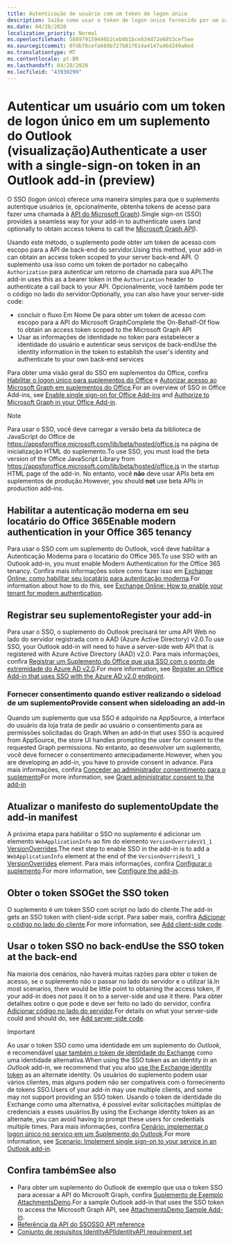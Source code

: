```yaml
---
title: Autenticação de usuário com um token de logon único
description: Saiba como usar o token de logon único fornecido por um suplemento do Outlook para implementar o SSO com o serviço.
ms.date: 04/28/2020
localization_priority: Normal
ms.openlocfilehash: 588979159446b2ceb0b1bce834d72e6853cef5ee
ms.sourcegitcommit: 0fdb78cefa669b727b817614a4147a46d249a0ed
ms.translationtype: MT
ms.contentlocale: pt-BR
ms.lasthandoff: 04/28/2020
ms.locfileid: "43930299"
---
```

# <a name="authenticate-a-user-with-a-single-sign-on-token-in-an-outlook-add-in-preview"></a><span data-ttu-id="5ac04-103">Autenticar um usuário com um token de logon único em um suplemento do Outlook (visualização)</span><span class="sxs-lookup"><span data-stu-id="5ac04-103">Authenticate a user with a single-sign-on token in an Outlook add-in (preview)</span></span>

<span data-ttu-id="5ac04-104">O SSO (logon único) oferece uma maneira simples para que o suplemento autentique usuários (e, opcionalmente, obtenha tokens de acesso para fazer uma chamada à [API do Microsoft Graph](/graph/overview)).</span><span class="sxs-lookup"><span data-stu-id="5ac04-104">Single sign-on (SSO) provides a seamless way for your add-in to authenticate users (and optionally to obtain access tokens to call the [Microsoft Graph API](/graph/overview)).</span></span>

<span data-ttu-id="5ac04-105">Usando este método, o suplemento pode obter um token de acesso com escopo para a API de back-end do servidor.</span><span class="sxs-lookup"><span data-stu-id="5ac04-105">Using this method, your add-in can obtain an access token scoped to your server back-end API.</span></span> <span data-ttu-id="5ac04-106">O suplemento usa isso como um token de portador no cabeçalho `Authorization` para autenticar um retorno de chamada para sua API.</span><span class="sxs-lookup"><span data-stu-id="5ac04-106">The add-in uses this as a bearer token in the `Authorization` header to authenticate a call back to your API.</span></span> <span data-ttu-id="5ac04-107">Opcionalmente, você também pode ter o código no lado do servidor:</span><span class="sxs-lookup"><span data-stu-id="5ac04-107">Optionally, you can also have your server-side code:</span></span>

- <span data-ttu-id="5ac04-108">concluir o fluxo Em Nome De para obter um token de acesso com escopo para a API do Microsoft Graph</span><span class="sxs-lookup"><span data-stu-id="5ac04-108">Complete the On-Behalf-Of flow to obtain an access token scoped to the Microsoft Graph API</span></span>
- <span data-ttu-id="5ac04-109">Usar as informações de identidade no token para estabelecer a identidade do usuário e autenticar seus serviços de back-end</span><span class="sxs-lookup"><span data-stu-id="5ac04-109">Use the identity information in the token to establish the user's identity and authenticate to your own back-end services</span></span>

<span data-ttu-id="5ac04-110">Para obter uma visão geral do SSO em suplementos do Office, confira [Habilitar o logon único para suplementos do Office](../develop/sso-in-office-add-ins.md) e [Autorizar acesso ao Microsoft Graph em suplementos do Office](../develop/authorize-to-microsoft-graph.md).</span><span class="sxs-lookup"><span data-stu-id="5ac04-110">For an overview of SSO in Office Add-ins, see [Enable single sign-on for Office Add-ins](../develop/sso-in-office-add-ins.md) and [Authorize to Microsoft Graph in your Office Add-in](../develop/authorize-to-microsoft-graph.md).</span></span>

> [!NOTE]
> <span data-ttu-id="5ac04-111">Para usar o SSO, você deve carregar a versão beta da biblioteca de JavaScript do Office de https://appsforoffice.microsoft.com/lib/beta/hosted/office.js na página de inicialização HTML do suplemento.</span><span class="sxs-lookup"><span data-stu-id="5ac04-111">To use SSO, you must load the beta version of the Office JavaScript Library from https://appsforoffice.microsoft.com/lib/beta/hosted/office.js in the startup HTML page of the add-in.</span></span> <span data-ttu-id="5ac04-112">No entanto, você **não** deve usar APIs beta em suplementos de produção.</span><span class="sxs-lookup"><span data-stu-id="5ac04-112">However, you should **not** use beta APIs in production add-ins.</span></span>

## <a name="enable-modern-authentication-in-your-office-365-tenancy"></a><span data-ttu-id="5ac04-113">Habilitar a autenticação moderna em seu locatário do Office 365</span><span class="sxs-lookup"><span data-stu-id="5ac04-113">Enable modern authentication in your Office 365 tenancy</span></span>

<span data-ttu-id="5ac04-114">Para usar o SSO com um suplemento do Outlook, você deve habilitar a Autenticação Moderna para o locatário do Office 365.</span><span class="sxs-lookup"><span data-stu-id="5ac04-114">To use SSO with an Outlook add-in, you must enable Modern Authentication for the Office 365 tenancy.</span></span> <span data-ttu-id="5ac04-115">Confira mais informações sobre como fazer isso em [Exchange Online: como habilitar seu locatário para autenticação moderna](https://social.technet.microsoft.com/wiki/contents/articles/32711.exchange-online-how-to-enable-your-tenant-for-modern-authentication.aspx).</span><span class="sxs-lookup"><span data-stu-id="5ac04-115">For information about how to do this, see [Exchange Online: How to enable your tenant for modern authentication](https://social.technet.microsoft.com/wiki/contents/articles/32711.exchange-online-how-to-enable-your-tenant-for-modern-authentication.aspx).</span></span>

## <a name="register-your-add-in"></a><span data-ttu-id="5ac04-116">Registrar seu suplemento</span><span class="sxs-lookup"><span data-stu-id="5ac04-116">Register your add-in</span></span>

<span data-ttu-id="5ac04-117">Para usar o SSO, o suplemento do Outlook precisará ter uma API Web no lado do servidor registrada com o AAD (Azure Active Directory) v2.0.</span><span class="sxs-lookup"><span data-stu-id="5ac04-117">To use SSO, your Outlook add-in will need to have a server-side web API that is registered with Azure Active Directory (AAD) v2.0.</span></span> <span data-ttu-id="5ac04-118">Para mais informações, confira [Registrar um Suplemento do Office que usa SSO com o ponto de extremidade do Azure AD v2.0](../develop/register-sso-add-in-aad-v2.md).</span><span class="sxs-lookup"><span data-stu-id="5ac04-118">For more information, see [Register an Office Add-in that uses SSO with the Azure AD v2.0 endpoint](../develop/register-sso-add-in-aad-v2.md).</span></span>

### <a name="provide-consent-when-sideloading-an-add-in"></a><span data-ttu-id="5ac04-119">Fornecer consentimento quando estiver realizando o sideload de um suplemento</span><span class="sxs-lookup"><span data-stu-id="5ac04-119">Provide consent when sideloading an add-in</span></span>

<span data-ttu-id="5ac04-120">Quando um suplemento que usa SSO é adquirido na AppSource, a interface do usuário da loja trata de pedir ao usuário o consentimento para as permissões solicitadas do Graph.</span><span class="sxs-lookup"><span data-stu-id="5ac04-120">When an add-in that uses SSO is acquired from AppSource, the store UI handles prompting the user for consent to the requested Graph permissions.</span></span> <span data-ttu-id="5ac04-121">No entanto, ao desenvolver um suplemento, você deve fornecer o consentimento antecipadamente.</span><span class="sxs-lookup"><span data-stu-id="5ac04-121">However, when you are developing an add-in, you have to provide consent in advance.</span></span> <span data-ttu-id="5ac04-122">Para mais informações, confira [Conceder ao administrador consentimento para o suplemento](../develop/grant-admin-consent-to-an-add-in.md)</span><span class="sxs-lookup"><span data-stu-id="5ac04-122">For more information, see [Grant administrator consent to the add-in](../develop/grant-admin-consent-to-an-add-in.md)</span></span>

## <a name="update-the-add-in-manifest"></a><span data-ttu-id="5ac04-123">Atualizar o manifesto do suplemento</span><span class="sxs-lookup"><span data-stu-id="5ac04-123">Update the add-in manifest</span></span>

<span data-ttu-id="5ac04-124">A próxima etapa para habilitar o SSO no suplemento é adicionar um elemento `WebApplicationInfo` ao fim do elemento `VersionOverridesV1_1` [VersionOverrides](../reference/manifest/versionoverrides.md).</span><span class="sxs-lookup"><span data-stu-id="5ac04-124">The next step to enable SSO in the add-in is to add a `WebApplicationInfo` element at the end of the `VersionOverridesV1_1` [VersionOverrides](../reference/manifest/versionoverrides.md) element.</span></span> <span data-ttu-id="5ac04-125">Para mais informações, confira [Configurar o suplemento](../develop/sso-in-office-add-ins.md#configure-the-add-in).</span><span class="sxs-lookup"><span data-stu-id="5ac04-125">For more information, see [Configure the add-in](../develop/sso-in-office-add-ins.md#configure-the-add-in).</span></span>

## <a name="get-the-sso-token"></a><span data-ttu-id="5ac04-126">Obter o token SSO</span><span class="sxs-lookup"><span data-stu-id="5ac04-126">Get the SSO token</span></span>

<span data-ttu-id="5ac04-127">O suplemento é um token SSO com script no lado do cliente.</span><span class="sxs-lookup"><span data-stu-id="5ac04-127">The add-in gets an SSO token with client-side script.</span></span> <span data-ttu-id="5ac04-128">Para saber mais, confira [Adicionar o código no lado do cliente](../develop/sso-in-office-add-ins.md#add-client-side-code).</span><span class="sxs-lookup"><span data-stu-id="5ac04-128">For more information, see [Add client-side code](../develop/sso-in-office-add-ins.md#add-client-side-code).</span></span>

## <a name="use-the-sso-token-at-the-back-end"></a><span data-ttu-id="5ac04-129">Usar o token SSO no back-end</span><span class="sxs-lookup"><span data-stu-id="5ac04-129">Use the SSO token at the back-end</span></span>

<span data-ttu-id="5ac04-130">Na maioria dos cenários, não haverá muitas razões para obter o token de acesso, se o suplemento não o passar no lado do servidor e o utilizar lá.</span><span class="sxs-lookup"><span data-stu-id="5ac04-130">In most scenarios, there would be little point to obtaining the access token, if your add-in does not pass it on to a server-side and use it there.</span></span> <span data-ttu-id="5ac04-131">Para obter detalhes sobre o que pode e deve ser feito no lado do servidor, confira [Adicionar código no lado do servidor](../develop/sso-in-office-add-ins.md#add-server-side-code).</span><span class="sxs-lookup"><span data-stu-id="5ac04-131">For details on what your server-side could and should do, see [Add server-side code](../develop/sso-in-office-add-ins.md#add-server-side-code).</span></span>

> [!IMPORTANT]
> <span data-ttu-id="5ac04-132">Ao usar o token SSO como uma identidade em um suplemento do *Outlook*, é recomendável [usar também o token de identidade do Exchange](authenticate-a-user-with-an-identity-token.md) como uma identidade alternativa.</span><span class="sxs-lookup"><span data-stu-id="5ac04-132">When using the SSO token as an identity in an *Outlook* add-in, we recommend that you also [use the Exchange identity token](authenticate-a-user-with-an-identity-token.md) as an alternate identity.</span></span> <span data-ttu-id="5ac04-133">Os usuários do suplemento podem usar vários clientes, mas alguns podem não ser compatíveis com o fornecimento de tokens SSO.</span><span class="sxs-lookup"><span data-stu-id="5ac04-133">Users of your add-in may use multiple clients, and some may not support providing an SSO token.</span></span> <span data-ttu-id="5ac04-134">Usando o token de identidade do Exchange como uma alternativa, é possível evitar solicitações múltiplas de credenciais a esses usuários.</span><span class="sxs-lookup"><span data-stu-id="5ac04-134">By using the Exchange identity token as an alternate, you can avoid having to prompt these users for credentials multiple times.</span></span> <span data-ttu-id="5ac04-135">Para mais informações, confira [Cenário: implementar o logon único no serviço em um Suplemento do Outlook](implement-sso-in-outlook-add-in.md).</span><span class="sxs-lookup"><span data-stu-id="5ac04-135">For more information, see [Scenario: Implement single sign-on to your service in an Outlook add-in](implement-sso-in-outlook-add-in.md).</span></span>

## <a name="see-also"></a><span data-ttu-id="5ac04-136">Confira também</span><span class="sxs-lookup"><span data-stu-id="5ac04-136">See also</span></span>

- <span data-ttu-id="5ac04-137">Para obter um suplemento do Outlook de exemplo que usa o token SSO para acessar a API do Microsoft Graph, confira [Suplemento de Exemplo AttachmentsDemo](https://github.com/OfficeDev/outlook-add-in-attachments-demo).</span><span class="sxs-lookup"><span data-stu-id="5ac04-137">For a sample Outlook add-in that uses the SSO token to access the Microsoft Graph API, see [AttachmentsDemo Sample Add-in](https://github.com/OfficeDev/outlook-add-in-attachments-demo).</span></span>
- [<span data-ttu-id="5ac04-138">Referência da API do SSO</span><span class="sxs-lookup"><span data-stu-id="5ac04-138">SSO API reference</span></span>](../develop/sso-in-office-add-ins.md#sso-api-reference)
- [<span data-ttu-id="5ac04-139">Conjunto de requisitos IdentityAPI</span><span class="sxs-lookup"><span data-stu-id="5ac04-139">IdentityAPI requirement set</span></span>](../reference/requirement-sets/identity-api-requirement-sets.md)
